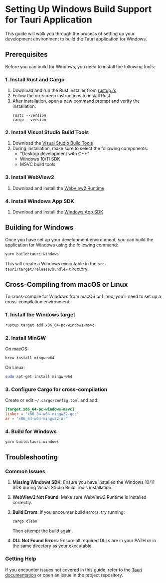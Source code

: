 # Setting Up Windows Build Support for Tauri Application

This guide will walk you through the process of setting up your development environment to build the Tauri application for Windows.

## Prerequisites

Before you can build for Windows, you need to install the following tools:

### 1. Install Rust and Cargo

1. Download and run the Rust installer from [rustup.rs](https://rustup.rs/)
2. Follow the on-screen instructions to install Rust
3. After installation, open a new command prompt and verify the installation:
   ```
   rustc --version
   cargo --version
   ```

### 2. Install Visual Studio Build Tools

1. Download the [Visual Studio Build Tools](https://visualstudio.microsoft.com/visual-cpp-build-tools/)
2. During installation, make sure to select the following components:
   - "Desktop development with C++"
   - Windows 10/11 SDK
   - MSVC build tools

### 3. Install WebView2

1. Download and install the [WebView2 Runtime](https://developer.microsoft.com/en-us/microsoft-edge/webview2/)

### 4. Install Windows App SDK

1. Download and install the [Windows App SDK](https://learn.microsoft.com/en-us/windows/apps/windows-app-sdk/downloads)

## Building for Windows

Once you have set up your development environment, you can build the application for Windows using the following command:

```bash
yarn build:tauri:windows
```

This will create a Windows executable in the `src-tauri/target/release/bundle/` directory.

## Cross-Compiling from macOS or Linux

To cross-compile for Windows from macOS or Linux, you'll need to set up a cross-compilation environment:

### 1. Install the Windows target

```bash
rustup target add x86_64-pc-windows-msvc
```

### 2. Install MinGW

On macOS:
```bash
brew install mingw-w64
```

On Linux:
```bash
sudo apt-get install mingw-w64
```

### 3. Configure Cargo for cross-compilation

Create or edit `~/.cargo/config.toml` and add:

```toml
[target.x86_64-pc-windows-msvc]
linker = "x86_64-w64-mingw32-gcc"
ar = "x86_64-w64-mingw32-ar"
```

### 4. Build for Windows

```bash
yarn build:tauri:windows
```

## Troubleshooting

### Common Issues

1. **Missing Windows SDK**: Ensure you have installed the Windows 10/11 SDK during Visual Studio Build Tools installation.

2. **WebView2 Not Found**: Make sure WebView2 Runtime is installed correctly.

3. **Build Errors**: If you encounter build errors, try running:
   ```bash
   cargo clean
   ```
   Then attempt the build again.

4. **DLL Not Found Errors**: Ensure all required DLLs are in your PATH or in the same directory as your executable.

### Getting Help

If you encounter issues not covered in this guide, refer to the [Tauri documentation](https://tauri.app/v1/guides/building/windows) or open an issue in the project repository.
